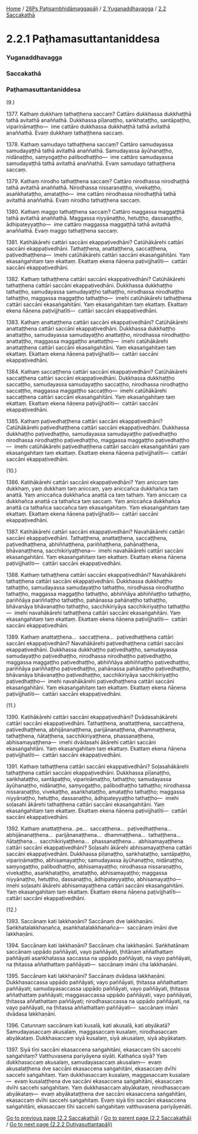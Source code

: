 
[Home](/) / [26Ps Paṭisambhidāmaggapāḷi](/tipitaka/26Ps.md) / [2 Yuganaddhavagga](/tipitaka/26Ps/2.md) / [2.2 Saccakathā](/tipitaka/26Ps/2/2.2.md)

# 2.2.1 Paṭhamasuttantaniddesa

### Yuganaddhavagga

### Saccakathā

### Paṭhamasuttantaniddesa

(9.)

1377\. Kathaṃ dukkhaṃ tathaṭṭhena saccaṃ? Cattāro dukkhassa dukkhaṭṭhā tathā avitathā anaññathā. Dukkhassa pīḷanaṭṭho, saṅkhataṭṭho, santāpaṭṭho, vipariṇāmaṭṭho—  ime cattāro dukkhassa dukkhaṭṭhā tathā avitathā anaññathā. Evaṃ dukkhaṃ tathaṭṭhena saccaṃ.

1378\. Kathaṃ samudayo tathaṭṭhena saccaṃ? Cattāro samudayassa samudayaṭṭhā tathā avitathā anaññathā. Samudayassa āyūhanaṭṭho, nidānaṭṭho, saṃyogaṭṭho palibodhaṭṭho—  ime cattāro samudayassa samudayaṭṭhā tathā avitathā anaññathā. Evaṃ samudayo tathaṭṭhena saccaṃ.

1379\. Kathaṃ nirodho tathaṭṭhena saccaṃ? Cattāro nirodhassa nirodhaṭṭhā tathā avitathā anaññathā. Nirodhassa nissaraṇaṭṭho, vivekaṭṭho, asaṅkhataṭṭho, amataṭṭho—  ime cattāro nirodhassa nirodhaṭṭhā tathā avitathā anaññathā. Evaṃ nirodho tathaṭṭhena saccaṃ.

1380\. Kathaṃ maggo tathaṭṭhena saccaṃ? Cattāro maggassa maggaṭṭhā tathā avitathā anaññathā. Maggassa niyyānaṭṭho, hetuṭṭho, dassanaṭṭho, ādhipateyyaṭṭho—  ime cattāro maggassa maggaṭṭhā tathā avitathā anaññathā. Evaṃ maggo tathaṭṭhena saccaṃ.

1381\. Katihākārehi cattāri saccāni ekappaṭivedhāni? Catūhākārehi cattāri saccāni ekappaṭivedhāni. Tathaṭṭhena, anattaṭṭhena, saccaṭṭhena, paṭivedhaṭṭhena—  imehi catūhākārehi cattāri saccāni ekasaṅgahitāni. Yaṃ ekasaṅgahitaṃ taṃ ekattaṃ. Ekattaṃ ekena ñāṇena paṭivijjhatīti—  cattāri saccāni ekappaṭivedhāni.

1382\. Kathaṃ tathaṭṭhena cattāri saccāni ekappaṭivedhāni? Catūhākārehi tathaṭṭhena cattāri saccāni ekappaṭivedhāni. Dukkhassa dukkhaṭṭho tathaṭṭho, samudayassa samudayaṭṭho tathaṭṭho, nirodhassa nirodhaṭṭho tathaṭṭho, maggassa maggaṭṭho tathaṭṭho—  imehi catūhākārehi tathaṭṭhena cattāri saccāni ekasaṅgahitāni. Yaṃ ekasaṅgahitaṃ taṃ ekattaṃ. Ekattaṃ ekena ñāṇena paṭivijjhatīti—  cattāri saccāni ekappaṭivedhāni.

1383\. Kathaṃ anattaṭṭhena cattāri saccāni ekappaṭivedhāni? Catūhākārehi anattaṭṭhena cattāri saccāni ekappaṭivedhāni. Dukkhassa dukkhaṭṭho anattaṭṭho, samudayassa samudayaṭṭho anattaṭṭho, nirodhassa nirodhaṭṭho anattaṭṭho, maggassa maggaṭṭho anattaṭṭho—  imehi catūhākārehi anattaṭṭhena cattāri saccāni ekasaṅgahitāni. Yaṃ ekasaṅgahitaṃ taṃ ekattaṃ. Ekattaṃ ekena ñāṇena paṭivijjhatīti—  cattāri saccāni ekappaṭivedhāni.

1384\. Kathaṃ saccaṭṭhena cattāri saccāni ekappaṭivedhāni? Catūhākārehi saccaṭṭhena cattāri saccāni ekappaṭivedhāni. Dukkhassa dukkhaṭṭho saccaṭṭho, samudayassa samudayaṭṭho saccaṭṭho, nirodhassa nirodhaṭṭho saccaṭṭho, maggassa maggaṭṭho saccaṭṭho—  imehi catūhākārehi saccaṭṭhena cattāri saccāni ekasaṅgahitāni. Yaṃ ekasaṅgahitaṃ taṃ ekattaṃ. Ekattaṃ ekena ñāṇena paṭivijjhatīti—  cattāri saccāni ekappaṭivedhāni.

1385\. Kathaṃ paṭivedhaṭṭhena cattāri saccāni ekappaṭivedhāni? Catūhākārehi paṭivedhaṭṭhena cattāri saccāni ekappaṭivedhāni. Dukkhassa dukkhaṭṭho paṭivedhaṭṭho, samudayassa samudayaṭṭho paṭivedhaṭṭho nirodhassa nirodhaṭṭho paṭivedhaṭṭho, maggassa maggaṭṭho paṭivedhaṭṭho—  imehi catūhākārehi paṭivedhaṭṭhena cattāri saccāni ekasaṅgahitāni yaṃ ekasaṅgahitaṃ taṃ ekattaṃ. Ekattaṃ ekena ñāṇena paṭivijjhatīti—  cattāri saccāni ekappaṭivedhāni.

(10.)

1386\. Katihākārehi cattāri saccāni ekappaṭivedhāni? Yaṃ aniccaṃ taṃ dukkhaṃ, yaṃ dukkhaṃ taṃ aniccaṃ, yaṃ aniccañca dukkhañca taṃ anattā. Yaṃ aniccañca dukkhañca anattā ca taṃ tathaṃ. Yaṃ aniccaṃ ca dukkhañca anattā ca tathañca taṃ saccaṃ. Yaṃ aniccañca dukkhañca anattā ca tathañca saccañca taṃ ekasaṅgahitaṃ. Yaṃ ekasaṅgahitaṃ taṃ ekattaṃ. Ekattaṃ ekena ñāṇena paṭivijjhatīti—  cattāri saccāni ekappaṭivedhāni.

1387\. Katihākārehi cattāri saccāni ekappaṭivedhāni? Navahākārehi cattāri saccāni ekappaṭivedhāni. Tathaṭṭhena, anattaṭṭhena, saccaṭṭhena, paṭivedhaṭṭhena, abhiññaṭṭhena, pariññaṭṭhena, pahānaṭṭhena, bhāvanaṭṭhena, sacchikiriyaṭṭhena—  imehi navahākārehi cattāri saccāni ekasaṅgahitāni. Yaṃ ekasaṅgahitaṃ taṃ ekattaṃ. Ekattaṃ ekena ñāṇena paṭivijjhatīti—  cattāri saccāni ekappaṭivedhāni.

1388\. Kathaṃ tathaṭṭhena cattāri saccāni ekappaṭivedhāni? Navahākārehi tathaṭṭhena cattāri saccāni ekappaṭivedhāni. Dukkhassa dukkhaṭṭho tathaṭṭho, samudayassa samudayaṭṭho tathaṭṭho, nirodhassa nirodhaṭṭho tathaṭṭho, maggassa maggaṭṭho tathaṭṭho, abhiññāya abhiññaṭṭho tathaṭṭho, pariññāya pariññaṭṭho tathaṭṭho, pahānassa pahānaṭṭho tathaṭṭho, bhāvanāya bhāvanaṭṭho tathaṭṭho, sacchikiriyāya sacchikiriyaṭṭho tathaṭṭho—  imehi navahākārehi tathaṭṭhena cattāri saccāni ekasaṅgahitāni. Yaṃ ekasaṅgahitaṃ taṃ ekattaṃ. Ekattaṃ ekena ñāṇena paṭivijjhatīti—  cattāri saccāni ekappaṭivedhāni.

1389\. Kathaṃ anattaṭṭhena…  saccaṭṭhena…  paṭivedhaṭṭhena cattāri saccāni ekappaṭivedhāni? Navahākārehi paṭivedhaṭṭhena cattāri saccāni ekappaṭivedhāni. Dukkhassa dukkhaṭṭho paṭivedhaṭṭho, samudayassa samudayaṭṭho paṭivedhaṭṭho, nirodhassa nirodhaṭṭho paṭivedhaṭṭho, maggassa maggaṭṭho paṭivedhaṭṭho, abhiññāya abhiññaṭṭho paṭivedhaṭṭho, pariññāya pariññaṭṭho paṭivedhaṭṭho, pahānassa pahānaṭṭho paṭivedhaṭṭho, bhāvanāya bhāvanaṭṭho paṭivedhaṭṭho, sacchikiriyāya sacchikiriyaṭṭho paṭivedhaṭṭho—  imehi navahākārehi paṭivedhaṭṭhena cattāri saccāni ekasaṅgahitāni. Yaṃ ekasaṅgahitaṃ taṃ ekattaṃ. Ekattaṃ ekena ñāṇena paṭivijjhatīti—  cattāri saccāni ekappaṭivedhāni.

(11.)

1390\. Katihākārehi cattāri saccāni ekappaṭivedhāni? Dvādasahākārehi cattāri saccāni ekappaṭivedhāni. Tathaṭṭhena, anattaṭṭhena, saccaṭṭhena, paṭivedhaṭṭhena, abhijānanaṭṭhena, parijānanaṭṭhena, dhammaṭṭhena, tathaṭṭhena, ñātaṭṭhena, sacchikiriyaṭṭhena, phassanaṭṭhena, abhisamayaṭṭhena—  imehi dvādasahi ākārehi cattāri saccāni ekasaṅgahitāni. Yaṃ ekasaṅgahitaṃ taṃ ekattaṃ. Ekattaṃ ekena ñāṇena paṭivijjhatīti—  cattāri saccāni ekappaṭivedhāni.

1391\. Kathaṃ tathaṭṭhena cattāri saccāni ekappaṭivedhāni? Soḷasahākārehi tathaṭṭhena cattāri saccāni ekappaṭivedhāni. Dukkhassa pīḷanaṭṭho, saṅkhataṭṭho, santāpaṭṭho, vipariṇāmaṭṭho, tathaṭṭho; samudayassa āyūhanaṭṭho, nidānaṭṭho, saṃyogaṭṭho, palibodhaṭṭho tathaṭṭho; nirodhassa nissaraṇaṭṭho, vivekaṭṭho, asaṅkhataṭṭho, amataṭṭho tathaṭṭho; maggassa niyyānaṭṭho, hetuṭṭho, dassanaṭṭho, ādhipateyyaṭṭho tathaṭṭho—  imehi soḷasahi ākārehi tathaṭṭhena cattāri saccāni ekasaṅgahitāni. Yaṃ ekasaṅgahitaṃ taṃ ekattaṃ. Ekattaṃ ekena ñāṇena paṭivijjhatīti—  cattāri saccāni ekappaṭivedhāni.

1392\. Kathaṃ anattaṭṭhena…pe…  saccaṭṭhena…  paṭivedhaṭṭhena…  abhijānanaṭṭhena…  parijānanaṭṭhena…  dhammaṭṭhena…  tathaṭṭhena…  ñātaṭṭhena…  sacchikiriyaṭṭhena…  phassanaṭṭhena…  abhisamayaṭṭhena cattāri saccāni ekappaṭivedhāni? Soḷasahi ākārehi abhisamayaṭṭhena cattāri saccāni ekappaṭivedhāni. Dukkhassa pīḷanaṭṭho, saṅkhataṭṭho, santāpaṭṭho, vipariṇāmaṭṭho, abhisamayaṭṭho; samudayassa āyūhanaṭṭho, nidānaṭṭho, saṃyogaṭṭho, palibodhaṭṭho, abhisamayaṭṭho; nirodhassa nissaraṇaṭṭho, vivekaṭṭho, asaṅkhataṭṭho, amataṭṭho, abhisamayaṭṭho; maggassa niyyānaṭṭho, hetuṭṭho, dassanaṭṭho, ādhipateyyaṭṭho, abhisamayaṭṭho—  imehi soḷasahi ākārehi abhisamayaṭṭhena cattāri saccāni ekasaṅgahitāni. Yaṃ ekasaṅgahitaṃ taṃ ekattaṃ. Ekattaṃ ekena ñāṇena paṭivijjhatīti—  cattāri saccāni ekappaṭivedhāni.

(12.)

1393\. Saccānaṃ kati lakkhaṇāni? Saccānaṃ dve lakkhaṇāni. Saṅkhatalakkhaṇañca, asaṅkhatalakkhaṇañca—  saccānaṃ imāni dve lakkhaṇāni.

1394\. Saccānaṃ kati lakkhaṇāni? Saccānaṃ cha lakkhaṇāni. Saṅkhatānaṃ saccānaṃ uppādo paññāyati, vayo paññāyati, ṭhitānaṃ aññathattaṃ paññāyati asaṅkhatassa saccassa na uppādo paññāyati, na vayo paññāyati, na ṭhitassa aññathattaṃ paññāyati—  saccānaṃ imāni cha lakkhaṇāni.

1395\. Saccānaṃ kati lakkhaṇāni? Saccānaṃ dvādasa lakkhaṇāni. Dukkhasaccassa uppādo paññāyati, vayo paññāyati, ṭhitassa aññathattaṃ paññāyati; samudayasaccassa uppādo paññāyati, vayo paññāyati, ṭhitassa aññathattaṃ paññāyati; maggasaccassa uppādo paññāyati, vayo paññāyati, ṭhitassa aññathattaṃ paññāyati; nirodhasaccassa na uppādo paññāyati, na vayo paññāyati, na ṭhitassa aññathattaṃ paññāyati—  saccānaṃ imāni dvādasa lakkhaṇāni.

1396\. Catunnaṃ saccānaṃ kati kusalā, kati akusalā, kati abyākatā? Samudayasaccaṃ akusalaṃ, maggasaccaṃ kusalaṃ, nirodhasaccaṃ abyākataṃ. Dukkhasaccaṃ siyā kusalaṃ, siyā akusalaṃ, siyā abyākataṃ.

1397\. Siyā tīṇi saccāni ekasaccena saṅgahitāni, ekasaccaṃ tīhi saccehi saṅgahitaṃ? Vatthuvasena pariyāyena siyāti. Kathañca siyā? Yaṃ dukkhasaccaṃ akusalaṃ, samudayasaccaṃ akusalaṃ—  evaṃ akusalaṭṭhena dve saccāni ekasaccena saṅgahitāni, ekasaccaṃ dvīhi saccehi saṅgahitaṃ. Yaṃ dukkhasaccaṃ kusalaṃ, maggasaccaṃ kusalaṃ—  evaṃ kusalaṭṭhena dve saccāni ekasaccena saṅgahitāni, ekasaccaṃ dvīhi saccehi saṅgahitaṃ. Yaṃ dukkhasaccaṃ abyākataṃ, nirodhasaccaṃ abyākataṃ—  evaṃ abyākataṭṭhena dve saccāni ekasaccena saṅgahitāni, ekasaccaṃ dvīhi saccehi saṅgahitaṃ. Evaṃ siyā tīṇi saccāni ekasaccena saṅgahitāni, ekasaccaṃ tīhi saccehi saṅgahitaṃ vatthuvasena pariyāyenāti.

[Go to previous page (2.2 Saccakathā)](/tipitaka/26Ps/2/2.2.md) / [Go to parent page (2.2 Saccakathā)](/tipitaka/26Ps/2/2.2.md) / [Go to next page (2.2.2 Dutiyasuttantapāḷi)](/tipitaka/26Ps/2/2.2/2.2.2.md)


